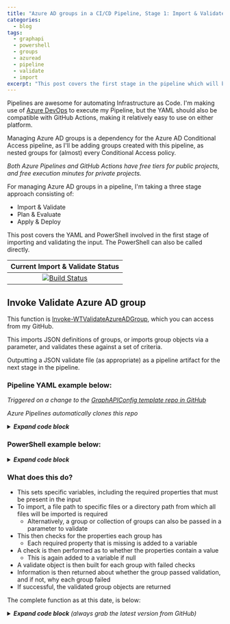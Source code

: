 ```yaml
---
title: "Azure AD groups in a CI/CD Pipeline, Stage 1: Import & Validate"
categories:
  - blog
tags:
  - graphapi
  - powershell
  - groups
  - azuread
  - pipeline
  - validate
  - import
excerpt: "This post covers the first stage in the pipeline which will be used to automate creating, updating and removing Azure AD groups..."
---
```

Pipelines are awesome for automating Infrastructure as Code. I'm making use of [Azure DevOps][devops-link] to execute my Pipeline, but the YAML should also be compatible with GitHub Actions, making it relatively easy to use on either platform.

Managing Azure AD groups is a dependency for the Azure AD Conditional Access pipeline, as I'll be adding groups created with this pipeline, as nested groups for (almost) every Conditional Access policy.

_Both Azure Pipelines and GitHub Actions have free tiers for public projects, and free execution minutes for private projects._

For managing Azure AD groups in a pipeline, I'm taking a three stage approach consisting of:
- Import & Validate
- Plan & Evaluate
- Apply & Deploy

This post covers the YAML and PowerShell involved in the first stage of importing and validating the input. The PowerShell can also be called directly.

|  Current Import & Validate Status  |
|:----------------------------------:|
|[![Build Status](https://dev.azure.com/wesleytrust/GraphAPI/_apis/build/status/Azure%20AD/Groups/SVC-AD%3BENV-P%3B%20Groups?branchName=main&stageName=Validate&jobName=Import)](https://dev.azure.com/wesleytrust/GraphAPI/_build/latest?definitionId=9&branchName=main)|

## Invoke Validate Azure AD group
This function is [Invoke-WTValidateAzureADGroup][function-validate], which you can access from my GitHub.

This imports JSON definitions of groups, or imports group objects via a parameter, and validates these against a set of criteria.

Outputting a JSON validate file (as appropriate) as a pipeline artifact for the next stage in the pipeline.

### Pipeline YAML example below:
_Triggered on a change to the [GraphAPIConfig template repo in GitHub][github-repo]_

_Azure Pipelines automatically clones this repo_

<details>
  <summary><em><strong>Expand code block</strong></em></summary>

```yaml
- stage: Validate
  pool:
    vmImage: 'windows-latest'
  jobs:
  - job: Import
    pool:
      vmImage: 'windows-latest'
    continueOnError: false
    steps:
    - task: CmdLine@2
      name: CloneGraphAPI
      displayName: Clone Graph API repo
      inputs:
        script: 'git clone --branch $(Branch) --single-branch https://github.com/wesley-trust/GraphAPI.git'
        workingDirectory: '$(System.ArtifactsDirectory)'
    - task: PowerShell@2
      name: InvokeWTValidateAzureADGroup
      displayName: Invoke-WTValidateAzureADGroup
      inputs:
        targetType: 'inline'
        script: |

          # Dot source and execute function
          . $(System.ArtifactsDirectory)\GraphAPI\Public\AzureAD\Groups\Pipeline\Invoke-WTValidateAzureADGroup.ps1
          $ValidateAzureADGroups = Invoke-WTValidateAzureADGroup `
            -Path $(Build.Repository.LocalPath)\AzureAD\Groups
          
          # Create directory for artifact, if it does not exist
          $TestPath = Test-Path $(Pipeline.Workspace)\Output -PathType Container
          if (!$TestPath){
            New-Item -Path $(Pipeline.Workspace)\Output -ItemType Directory | Out-Null
          }

          # If there are Groups (as if there are no groups to import, existing groups are not removed)
          if ($ValidateAzureADGroups){
            
            # Set ShouldRun variable to true, for plan stage
            echo "##vso[task.setvariable variable=ShouldRun;isOutput=true]true"
            
            # Convert to JSON and export
            $ValidateAzureADGroups | ConvertTo-Json -Depth 10 | Out-File -Force -FilePath $(Pipeline.Workspace)\Output\Validate.json
          }
        pwsh: true
        workingDirectory: '$(System.ArtifactsDirectory)'
    - task: PublishPipelineArtifact@1
      inputs:
        targetPath: '$(Pipeline.Workspace)\Output'
        artifact: 'Import'
        publishLocation: 'pipeline'
```

</details>

### PowerShell example below:

<details>
  <summary><em><strong>Expand code block</strong></em></summary>

```powershell
# Clone repo that contains the Graph API functions and config definitions
git clone --branch main --single-branch https://github.com/wesley-trust/GraphAPI.git
git clone --branch main --single-branch https://github.com/wesley-trust/GraphAPIConfig.git

# Dot source function into memory
. .\GraphAPI\Public\AzureAD\Groups\Pipeline\Invoke-WTValidateAzureADGroup.ps1

# Define Variables
$Path = ".\GraphAPIConfig\AzureAD\Groups"
$FilePath = ".\GraphAPIConfig\AzureAD\Groups\SVC-CA\SVC-CA; Exclude from all Conditional Access Policies.json"

# Example valid group (mailNickName if missing, is auto-generated upon creation)
$AzureADGroup = [PSCustomObject]@{
    displayName     = "SVC-CA; Exclude from all Conditional Access Policies"
    mailEnabled     = $false
    securityEnabled = $true
}
# Example invalid group (mailNickName if missing, is auto-generated upon creation)
# Missing property (displayName), as well as null property value (securityEnabled)
$AzureADGroup = [PSCustomObject]@{
    mailEnabled     = $false
    securityEnabled = $null
}

# Import and validate all JSON files from the path specified
Invoke-WTValidateAzureADGroup -Path $Path

# Or import and validate a specific JSON file from the filepath specified
Invoke-WTValidateAzureADGroup -FilePath $FilePath

# Or pipe specific object definitions to the validate function
$AzureADGroup | Invoke-WTValidateAzureADGroup
```

</details>

### What does this do? <!-- omit in toc -->
- This sets specific variables, including the required properties that must be present in the input
- To import, a file path to specific files or a directory path from which all files will be imported is required
  - Alternatively, a group or collection of groups can also be passed in a parameter to validate
- This then checks for the properties each group has
  - Each required property that is missing is added to a variable
- A check is then performed as to whether the properties contain a value
  - This is again added to a variable if null
- A validate object is then built for each group with failed checks
- Information is then returned about whether the group passed validation, and if not, why each group failed
- If successful, the validated group objects are returned

The complete function as at this date, is below:

<details>
  <summary><em><strong>Expand code block</strong> (always grab the latest version from GitHub)</em></summary>

```powershell
function Invoke-WTValidateAzureADGroup {
    [cmdletbinding()]
    param (
        [parameter(
            Mandatory = $false,
            ValueFromPipeLineByPropertyName = $true,
            HelpMessage = "The file path to the JSON file(s) that will be imported"
        )]
        [string[]]$FilePath,
        [parameter(
            Mandatory = $false,
            ValueFromPipeLineByPropertyName = $true,
            HelpMessage = "The directory path(s) of which all JSON file(s) will be imported"
        )]
        [string]$Path,
        [parameter(
            Mandatory = $false,
            ValueFromPipeLineByPropertyName = $true,
            ValueFromPipeLine = $true,
            HelpMessage = "The Azure AD Groups to be validated if not imported from a JSON file"
        )]
        [Alias('AzureADGroup', 'GroupDefinition')]
        [PSCustomObject]$AzureADGroups,
        [parameter(
            Mandatory = $false,
            ValueFromPipeLineByPropertyName = $true,
            HelpMessage = "Specify whether files should be imported only, and not validated"
        )]
        [switch]$ImportOnly
    )
    Begin {
        try {
            # Variables
            $RequiredProperties = @("displayName", "mailEnabled", "securityEnabled")

        }
        catch {
            Write-Error -Message $_.Exception
            throw $_.exception
        }
    }
    Process {
        try {

            # For each directory, get the file path of all JSON files within the directory, if the directory exists
            if ($Path) {
                $PathExists = Test-Path -Path $Path
                if ($PathExists) {
                    $FilePath = (Get-ChildItem -Path $Path -Filter "*.json" -Recurse).FullName
                }
                else {
                    $ErrorMessage = "The provided path does not exist $Path, please check the path is correct"
                    throw $ErrorMessage
                }
            }

            # Import groups from JSON file, if the files exist
            if ($FilePath) {
                $AzureADGroupImport = foreach ($File in $FilePath) {
                    $FilePathExists = Test-Path -Path $File
                    if ($FilePathExists) {
                        Get-Content -Raw -Path $File
                    }
                    else {
                        $ErrorMessage = "The provided filepath $File does not exist, please check the path is correct"
                        throw $ErrorMessage
                    }
                }
                
                # If import was successful, convert from JSON
                if ($AzureADGroupImport) {
                    $AzureADGroups = $AzureADGroupImport | ConvertFrom-Json
                }
                else {
                    $ErrorMessage = "No JSON files could be imported, please check the filepath is correct"
                    throw $ErrorMessage
                }
            }

            # If a file has been imported, or objects provided in the parameter
            if ($AzureADGroups) {
                
                # Output current action
                Write-Host "Importing Azure AD Groups"
                Write-Host "Groups: $($AzureADGroups.count)"
                
                foreach ($Group in $AzureADGroups) {
                    if ($Group.displayName) {
                        Write-Host "Import: Group Name: $($Group.displayName)"
                    }
                    elseif ($Group.id) {
                        Write-Host "Import: Group Id: $($Group.id)"
                    }
                    else {
                        Write-Host "Import: Group Invalid"
                    }
                }

                # If import only is set, return groups without validating
                if ($ImportOnly) {
                    $AzureADGroups
                }
                else {
                        
                    # Output current action
                    Write-Host "Validating Azure AD Groups"
    
                    # For each group, run validation checks
                    $InvalidGroups = foreach ($Group in $AzureADGroups) {
                        $GroupValidate = $null
    
                        # Check for missing properties
                        $GroupProperties = $null
                        $GroupProperties = ($Group | Get-Member -MemberType NoteProperty).name
                        $PropertyCheck = $null

                        # Check whether each required property, exists in the list of properties for the object
                        $PropertyCheck = foreach ($Property in $RequiredProperties) {
                            if ($Property -notin $GroupProperties) {
                                $Property
                            }
                        }

                        # Check whether each required property has a value, if not, return property
                        $PropertyValueCheck = $null
                        $PropertyValueCheck = foreach ($Property in $RequiredProperties) {
                            if ($null -eq $Group.$Property) {
                                $Property
                            }
                        }

                        # Build and return object
                        if ($PropertyCheck -or $PropertyValueCheck) {
                            $GroupValidate = [ordered]@{}
                            if ($Group.displayName) {
                                $GroupValidate.Add("DisplayName", $Group.displayName)
                            }
                            elseif ($Group.id) {
                                $GroupValidate.Add("Id", $Group.id)
                            }
                        }
                        if ($PropertyCheck) {
                            $GroupValidate.Add("MissingProperties", $PropertyCheck)
                        }
                        if ($PropertyValueCheck) {
                            $GroupValidate.Add("MissingPropertyValues", $PropertyValueCheck)
                        }
                        if ($GroupValidate) {
                            [PSCustomObject]$GroupValidate
                        }
                    }

                    # Return validation result for each group
                    if ($InvalidGroups) {
                        Write-Host "Invalid Groups: $($InvalidGroups.count) out of $($AzureADGroups.count) imported"
                        foreach ($Group in $InvalidGroups) {
                            if ($Group.displayName) {
                                Write-Host "INVALID: Group Name: $($Group.displayName)" -ForegroundColor Yellow
                            }
                            elseif ($Group.id) {
                                Write-Host "INVALID: Group Id: $($Group.id)" -ForegroundColor Yellow
                            }
                            else {
                                Write-Host "INVALID: No displayName or Id for group" -ForegroundColor Yellow
                            }
                            if ($Group.MissingProperties) {
                                Write-Warning "Required properties not present ($($Group.MissingProperties.count)): $($Group.MissingProperties)"
                            }
                            if ($Group.MissingPropertyValues) {
                                Write-Warning "Required property values not present ($($Group.MissingPropertyValues.count)): $($Group.MissingPropertyValues)"
                            }
                        }
    
                        # Abort import
                        $ErrorMessage = "Validation of groups was not successful, review configuration files and any warnings generated"
                        throw $ErrorMessage
                    }
                    else {

                        # Return validated groups
                        Write-Host "All groups have passed validation for required properties and values"
                        $ValidGroups = $AzureADGroups
                        $ValidGroups
                    }
                }
            }
            else {
                $ErrorMessage = "No Azure AD groups to be imported, import may have failed or none may exist"
                throw $ErrorMessage
            }
        }
        catch {
            Write-Error -Message $_.Exception
            throw $_.exception
        }
    }
    End {
        try {
            
        }
        catch {
            Write-Error -Message $_.Exception
            throw $_.exception
        }
    }
}
```

</details>

[function-validate]: https://github.com/wesley-trust/GraphAPI/blob/main/Public/AzureAD/Groups/Pipeline/Invoke-WTValidateAzureADGroup.ps1
[devops-link]: https://dev.azure.com/wesleytrust/GraphAPI
[github-repo]: https://github.com/wesley-trust/GraphAPIConfig
